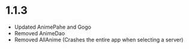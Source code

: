 # 1.1.3

- Updated AnimePahe and Gogo
- Removed AnimeDao
- Removed AllAnime (Crashes the entire app when selecting a server)